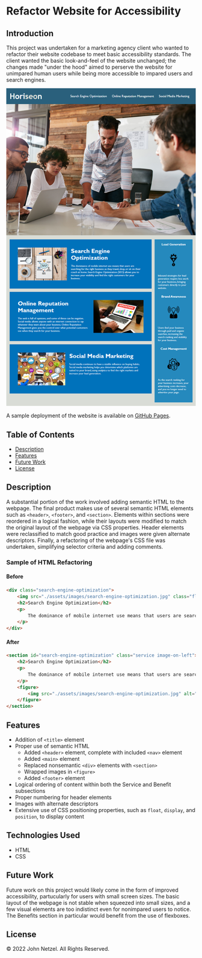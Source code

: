 # Refactor Website for Accessibility

## Introduction 

This project was undertaken for a marketing agency client who wanted to refactor their website codebase to meet basic accessibility standards. The client wanted the basic look-and-feel of the website unchanged; the changes made "under the hood" aimed to perserve the website for unimpared human users while being more accessible to impared users and search engines.

![Mockup of original website design.](https://github.com/CommieDog/refactor-site/blob/main/assets/website-mockup.png)

A sample deployment of the website is available on [GitHub Pages](https://commiedog.github.io/refactor-site/).


## Table of Contents

* [Description](#description)
* [Features](#features)
* [Future Work](#future-work)
* [License](#license)


## Description

A substantial portion of the work involved adding semantic HTML to the webpage. The final product makes use of several semantic HTML elements such as `<header>`, `<footer>`, and `<section>`. Elements within sections were reordered in a logical fashion, while their layouts were modified to match the original layout of the webpage via CSS properties. Header elements were reclassified to match good practice and images were given alternate descriptors. Finally, a refactoring of the webpage's CSS file was undertaken, simplifying selector criteria and adding comments.

### Sample of HTML Refactoring

#### Before

```HTML
<div class="search-engine-optimization">
    <img src="./assets/images/search-engine-optimization.jpg" class="float-left" />
    <h2>Search Engine Optimization</h2>
    <p>
        The dominance of mobile internet use means that users are searching for the right business as they travel, shop, or sit on their couch at home. Search Engine Optimization (SEO) allows you to increase your visibility and find the right customers for your business.
    </p>
</div>
```
#### After

```HTML
<section id="search-engine-optimization" class="service image-on-left">
    <h2>Search Engine Optimization</h2>
    <p>
        The dominance of mobile internet use means that users are searching for the right business as they travel, shop, or sit on their couch at home. Search Engine Optimization (SEO) allows you to increase your visibility and find the right customers for your business.
    </p>
    <figure>
        <img src="./assets/images/search-engine-optimization.jpg" alt="Search engine optimization diagram on notebook"/>
    </figure>
</section>
```


## Features

* Addition of `<title>` element
* Proper use of semantic HTML
    * Added `<header>` element, complete with included `<nav>` element
    * Added `<main>` element
    * Replaced nonsemantic `<div>` elements with `<section>`
    * Wrapped images in `<figure>`
    * Added `<footer>` element
* Logical ordering of content within both the Service and Benefit subsections
* Proper numbering for header elements
* Images with alternate descriptors
* Extensive use of CSS positioning properties, such as `float`, `display`, and `position`, to display content


## Technologies Used

* HTML
* CSS


## Future Work

Future work on this project would likely come in the form of improved accessibility, partucularly for users with small screen sizes. The basic layout of the webpage is not stable when squeezed into small sizes, and a few visual elements are too indistinct even for nonimpared users to notice. The Benefits section in particular would benefit from the use of flexboxes.


## License

© 2022 John Netzel. All Rights Reserved.